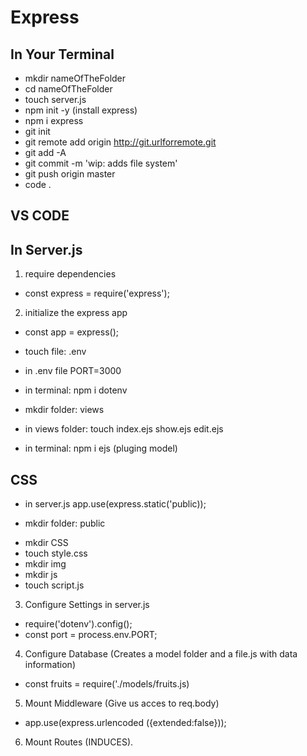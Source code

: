 # Express

## In Your Terminal

* mkdir nameOfTheFolder
* cd nameOfTheFolder
* touch server.js
* npm init -y (install express)
* npm i express
* git init
* git remote add origin http://git.urlforremote.git
* git add -A
* git commit -m 'wip: adds file system'
* git push origin master
* code .

## VS CODE

## In Server.js

1. require dependencies

* const express = require('express');

2. initialize the express app

* const app = express();

* touch file: .env
* in .env file PORT=3000
* in terminal: npm i dotenv

* mkdir folder: views
* in views folder: touch index.ejs show.ejs edit.ejs
* in terminal: npm i ejs (pluging model)

## CSS

 * in server.js app.use(express.static('public));

 * mkdir folder: public
  - mkdir CSS
   - touch style.css
  - mkdir img
  - mkdir js
   - touch script.js

3. Configure Settings in server.js

* require('dotenv').config();
* const port = process.env.PORT;

4. Configure Database (Creates a model folder and a file.js with data information)

* const fruits = require('./models/fruits.js)

5. Mount Middleware (Give us acces to req.body)

* app.use(express.urlencoded ({extended:false}));

6. Mount Routes (INDUCES).


